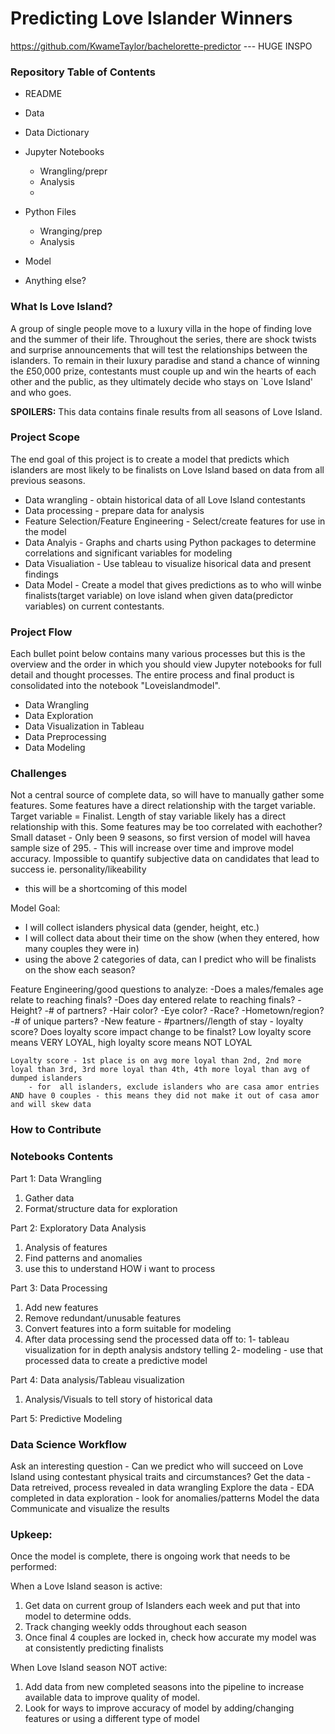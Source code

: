 # Predicting Love Islander Winners

https://github.com/KwameTaylor/bachelorette-predictor --- HUGE INSPO
### Repository Table of Contents
- README
- Data
- Data Dictionary
- Jupyter Notebooks
    - Wrangling/prepr
    - Analysis
    -
- Python Files
    - Wranging/prep
    - Analysis

- Model
- Anything else?

### What Is Love Island?
A group of single people move to a luxury villa in the hope of finding love and the summer of their life. Throughout the series, there are shock twists and surprise announcements that will test the relationships between the islanders. To remain in their luxury paradise and stand a chance of winning the £50,000 prize, contestants must couple up and win the hearts of each other and the public, as they ultimately decide who stays on `Love Island' and who goes.

**SPOILERS:** This data contains finale results from all seasons of Love Island.

### Project Scope
The end goal of this project is to create a model that predicts which islanders are most likely to be finalists on Love Island based on data from all previous seasons.
- Data wrangling - obtain historical data of all Love Island contestants
- Data processing - prepare data for analysis
- Feature Selection/Feature Engineering - Select/create features for use in the model
- Data Analyis - Graphs and charts using Python packages to determine correlations and significant variables for modeling
- Data Visualiation - Use tableau to visualize hisorical data and present findings
- Data Model - Create a model that gives predictions as to who will winbe finalists(target variable) on love island when given data(predictor variables) on current contestants.


### Project Flow
Each bullet point below contains many various processes but this is the overview and the order in which you should view Jupyter notebooks for full detail and thought processes. The entire process and final product is consolidated into the notebook "Loveislandmodel".

- Data Wrangling
- Data Exploration
- Data Visualization in Tableau
- Data Preprocessing
- Data Modeling


### Challenges
Not a central source of complete data, so will have to manually gather some features.
Some features have a direct relationship with the target variable. Target variable = Finalist. Length of stay variable likely has a direct relationship with this.
Some features may be too correlated with eachother? 
Small dataset - Only been 9 seasons, so first version of model will havea sample size of 295. - This will increase over time and improve model accuracy.
Impossible to quantify subjective data on candidates that lead to success ie. personality/likeability
- this will be a shortcoming of this model

Model Goal:
- I will collect islanders physical data (gender, height, etc.)
- I will collect data about their time on the show (when they entered, how many couples they were in)
- using the above 2 categories of data, can I predict who will be finalists on the show each season?

Feature Engineering/good questions to analyze:
    -Does a males/females age relate to reaching finals?
    -Does day entered relate to reaching finals?
    -Height?
    -# of partners?
    -Hair color?
    -Eye color?
    -Race?
    -Hometown/region?
    -# of unique parters?
    -New feature - #partners//length of stay - loyalty score? Does loyalty score impact change to be finalst? Low loyalty score means VERY LOYAL, high loyalty score means NOT LOYAL

    Loyalty score - 1st place is on avg more loyal than 2nd, 2nd more loyal than 3rd, 3rd more loyal than 4th, 4th more loyal than avg of dumped islanders
        - for  all islanders, exclude islanders who are casa amor entries AND have 0 couples - this means they did not make it out of casa amor and will skew data
    


### How to Contribute

### Notebooks Contents
Part 1: Data Wrangling
1) Gather data
2) Format/structure data for exploration

Part 2: Exploratory Data Analysis
1) Analysis of features
2) Find patterns and anomalies
3) use this to understand HOW i  want  to process

Part 3: Data Processing
1) Add new features
2) Remove redundant/unusable features
3) Convert features into a form suitable for modeling
4) After data processing send the processed data off to:
     1- tableau visualization for in depth analysis andstory telling
     2- modeling - use that processed data to create a predictive model


Part 4: Data analysis/Tableau visualization
1) Analysis/Visuals to tell story of historical data

Part 5: Predictive Modeling


### Data  Science  Workflow
Ask an interesting question - Can we predict who will succeed on Love Island using contestant physical traits and circumstances?
Get the data - Data retreived, process  revealed in data wrangling
Explore the data - EDA completed in data exploration - look for anomalies/patterns
Model the data  
Communicate and visualize the results


### Upkeep:
Once  the  model  is complete, there is ongoing work that needs to be performed:

When a Love Island season is active:
1) Get data on current group of Islanders each week and put that into model to determine odds.
2) Track changing weekly odds throughout each season
3) Once final  4 couples are locked in, check how accurate my model was at consistently predicting finalists

When Love Island season NOT active:
1) Add data from new completed seasons into the pipeline to increase  available data to improve quality of model.
2) Look for ways to improve accuracy of model by adding/changing features or using a  different  type of model
